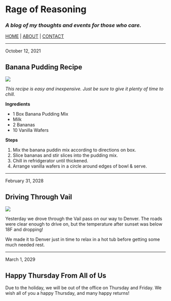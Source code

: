 # Rage of Reasoning
### *A blog of my thoughts and events for those who care.*
[HOME](https://www.google.com) | [ABOUT](https://www.google.com) | [CONTACT](https://www.google.com)

---

October 12, 2021
## Banana Pudding Recipe
![](http://i43.tinypic.com/4ktkb7.jpg)

*This recipe is easy and inexpensive. Just be sure to give it plenty of time to chill.*

**Ingredients**
* 1 Box Banana Pudding Mix
* Milk
* 2 Bananas
* 10 Vanilla Wafers

**Steps**
1. Mix the banana puddin mix according to directions on box.
2. Slice bananas and stir slices into the pudding mix.
3. Chill in refridgerator until thickened.
4. Arrange vanilla wafers in a circle around edges of bowl & serve.

---

February 31, 2028
## Driving Through Vail
![](http://i46.tinypic.com/2dbnsxw.jpg)

Yesterday we drove through the Vail pass on our way to Denver. The roads were clear enough to drive on, but the temperature after sunset was below 18F and dropping!

We made it to Denver just in time to relax in a hot tub before getting some much needed rest.

---

March 1, 2029
## Happy Thursday From All of Us
Due to the holiday, we will be out of the office on Thursday and Friday. We wish all of you a happy Thursday, and many happy returns!
